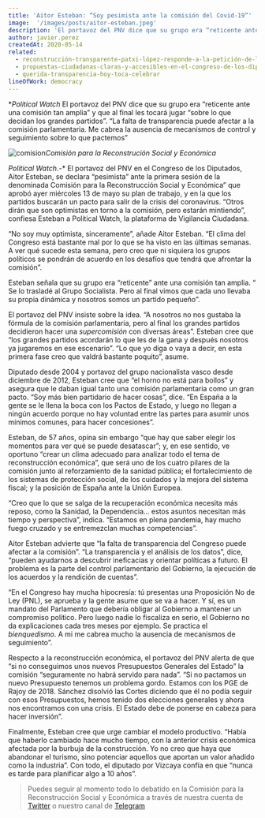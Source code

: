 ```yaml
---
title: 'Aitor Esteban: “Soy pesimista ante la comisión del Covid-19”'
image:  '/images/posts/aitor-esteban.jpeg'
description: 'El portavoz del PNV dice que su grupo era “reticente ante una comisión tan amplia” y que al final les tocará jugar “sobre lo que decidan los grandes partidos”. “La falta de transparencia puede afectar a la comisión parlamentaria. Me cabrea la ausencia de mecanismos de control y seguimiento sobre lo que pactemos”'
author: javier.perez
createdAt: 2020-05-14
related:
  - reconstrucción-transparente-patxi-lópez-responde-a-la-petición-de-la-sociedad-civil
  - propuestas-ciudadanas-claras-y-accesibles-en-el-congreso-de-los-diputados
  - querida-transparencia-hoy-toca-celebrar
lineOfWork: democracy
---
```

**Political Watch* El portavoz del PNV dice que su grupo era “reticente ante una comisión tan amplia” y que al final les tocará jugar “sobre lo que decidan los grandes partidos”. “La falta de transparencia puede afectar a la comisión parlamentaria. Me cabrea la ausencia de mecanismos de control y seguimiento sobre lo que pactemos”

![comision]*Comisión para la Reconstrución Social y Económica*

[comision]: /images/posts/aitor-esteban.jpeg

*Political Watch.-** El portavoz del PNV en el Congreso de los Diputados, Aitor Esteban, se declara “pesimista” ante la primera sesión de la denominada Comisión para la Reconstrucción Social y Económica” que aprobó ayer miércoles 13 de mayo su plan de trabajo, y en la que los partidos buscarán un pacto para salir de la crisis del coronavirus. “Otros dirán que son optimistas en torno a la comisión, pero estarán mintiendo”, confiesa Esteban a Political Watch, la plataforma de Vigilancia Ciudadana.

“No soy muy optimista, sinceramente”, añade Aitor Esteban. “El clima del Congreso está bastante mal por lo que se ha visto en las últimas semanas. A ver qué sucede esta semana, pero creo que ni siquiera los grupos políticos se pondrán de acuerdo en los desafíos que tendrá que afrontar la comisión”.

Esteban señala que su grupo era “reticente” ante una comisión tan amplia. “ Se lo trasladé al Grupo Socialista. Pero al final vimos que cada uno llevaba su propia dinámica y nosotros somos un partido pequeño”.

El portavoz del PNV insiste sobre la idea. “A nosotros no nos gustaba la fórmula de la comisión parlamentaria, pero al final los grandes partidos decidieron hacer una *supercomisión* con diversas áreas”. Esteban cree que “los grandes partidos acordarán lo que les de la gana y después nosotros ya jugaremos en ese escenario”. “Lo que yo diga o vaya a decir, en esta primera fase creo que valdrá bastante poquito”, asume.

Diputado desde 2004 y portavoz del grupo nacionalista vasco desde diciembre de 2012, Esteban cree que “el horno no está para bollos” y asegura que le daban igual tanto una comisión parlamentaria como un gran pacto. “Soy más bien partidario de hacer cosas”, dice. “En España a la gente se le llena la boca con los Pactos de Estado, y luego no llegan a ningún acuerdo porque no hay voluntad entre las partes para asumir unos mínimos comunes, para hacer concesiones”.

Esteban, de 57 años, opina sin embargo “que hay que saber elegir los momentos para ver qué se puede desatascar”; y, en ese sentido, ve oportuno “crear un clima adecuado para analizar todo el tema de reconstrucción económica”, que será uno de los cuatro pilares de la comisión junto al reforzamiento de la sanidad pública; el fortalecimiento de los sistemas de protección social, de los cuidados y la mejora del sistema fiscal; y la posición de España ante la Unión Europea.

“Creo que lo que se salga de la recuperación económica necesita más reposo, como la Sanidad, la Dependencia… estos asuntos necesitan más tiempo y perspectiva”, indica. “Estamos en plena pandemia, hay mucho fuego cruzado y se entremezclan muchas competencias”.

Aitor Esteban advierte que “la falta de transparencia del Congreso puede afectar a la comisión”. “La transparencia y el análisis de los datos”, dice, “pueden ayudarnos a descubrir ineficacias y orientar políticas a futuro. El problema es la parte del control parlamentario del Gobierno, la ejecución de los acuerdos y la rendición de cuentas”.

“En el Congreso hay mucha hipocresía: tú presentas una Proposición No de Ley (PNL), se aprueba y la gente asume que se va a hacer. Y sí, es un mandato del Parlamento que debería obligar al Gobierno a mantener un compromiso político. Pero luego nadie lo fiscaliza en serio, el Gobierno no da explicaciones cada tres meses por ejemplo. Se practica el *bienquedismo*. A mi me cabrea mucho la ausencia de mecanismos de seguimiento”.

Respecto a la reconstrucción económica, el portavoz del PNV alerta de que “si no conseguimos unos nuevos Presupuestos Generales del Estado” la comisión “seguramente no habrá servido para nada”. “Si no pactamos un nuevo Presupuesto tenemos un problema gordo. Estamos con los PGE de Rajoy de 2018. Sánchez disolvió las Cortes diciendo que él no podía seguir con esos Presupuestos, hemos tenido dos elecciones generales y ahora nos encontramos con una crisis. El Estado debe de ponerse en cabeza para hacer inversión”.

Finalmente, Esteban cree que urge cambiar el modelo productivo. “Había que haberlo cambiado hace mucho tiempo, con la anterior crisis económica afectada por la burbuja de la construcción. Yo no creo que haya que abandonar el turismo, sino potenciar aquellos que aportan un valor añadido como la industria”. Con todo, el diputado por Vizcaya confía en que “nunca es tarde para planificar algo a 10 años”.
> Puedes seguir al momento todo lo debatido en la Comisión para la Reconstrucción Social y Económica a través de nuestra cuenta de [Twitter](https://twitter.com/_PoliticalWatch) o nuestro canal de [Telegram](https://t.me/politicalwatch_covid19)
